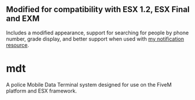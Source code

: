 ## Modified for compatibility with ESX 1.2, ESX Final and EXM
Includes a modified appearance, support for searching for people by phone number, grade display, and better support when used with <a href='https://github.com/thelindat/linden_outlawalert'>my notification resource</a>.

# mdt
A police Mobile Data Terminal system designed for use on the FiveM platform and ESX framework.
